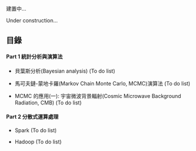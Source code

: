 建置中...

Under construction...

## 目錄
#### Part 1 統計分析與演算法
- 貝葉斯分析(Bayesian analysis) (To do list)

- 馬可夫鏈-蒙地卡羅(Markov Chain Monte Carlo, MCMC)演算法 (To do list)

- MCMC 的應用(一): 宇宙微波背景輻射(Cosmic Microwave Background Radiation, CMB) (To do list)

#### Part 2 分散式運算處理
- Spark (To do list)

- Hadoop (To do list)

